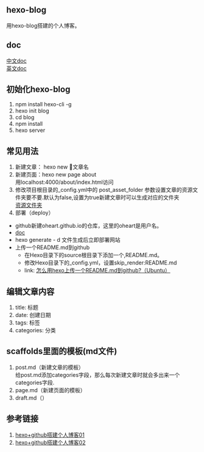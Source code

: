 ## hexo-blog
用hexo-blog搭建的个人博客。
## doc 
[中文doc](https://hexo.io/zh-cn/ )   
[英文doc](https://hexo.io/)
## 初始化hexo-blog
1. npm install hexo-cli -g
2. hexo init blog
3. cd blog
4. npm install
5. hexo server
## 常见用法
1. 新建文章： hexo new 文章名
2. 新建页面：hexo new page about  
   用localhost:4000/about/index.html访问
3. 修改项目根目录的_config.yml中的 post_asset_folder 参数设置文章的资源文件夹要不要.默认为false,设置为true新建文章时可以生成对应的文件夹  
[资源文件夹](https://hexo.io/zh-cn/docs/asset-folders.html)
4. 部署（deploy）
- github新建oheart.github.io的仓库，这里的oheart是用户名。
- [doc](https://hexo.io/docs/deployment.html)
- hexo generate - d  文件生成后立即部署网站
- 上传一个README.md到github
    - 在Hexo目录下的source根目录下添加一个,README.md。  
    - 修改Hexo目录下的_config.yml，设置skip_render:README.md  
    - link: [怎么用hexo上传一个README.md到github?（Ubuntu）](https://www.zhihu.com/question/28058973)


## 编辑文章内容
1. title: 标题
2. date: 创建日期
3. tags: 标签
4. categories: 分类
## scaffolds里面的模板(md文件)
1. post.md（新建文章的模板）  
给post.md添加categories字段，那么每次新建文章时就会多出来一个categories字段.
2. page.md（新建页面的模板）
3. draft.md（）
## 参考链接
1. [hexo+github搭建个人博客01](https://jirengu.com/app/video/403)  
2. [hexo+github搭建个人博客02](https://jirengu.com/app/video/405)




